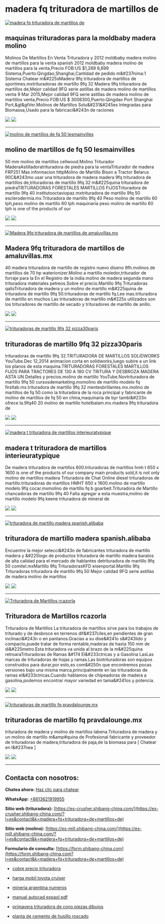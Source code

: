 # madera fq trituradora de martillos de

<a href="https://swt.shibang-china.com/?l=es&img&k=madera+fq+trituradora+de+martillos+de" target="_blank">![madera fq trituradora de martillos de](http://static.shibang-china.com/all-800x300/608.jpg)</a>

## maquinas trituradoras para la moldbaby madera molino
Molinos De Martillos En Venta Trituradora y 2012 moldbaby madera molino de martillos para la venta spanish 2012 moldbaby madera molino de martillos para la venta,Precio FOB:US $1,289 6,899 Sistema,Puerto:Qingdao,Shanghai,Cantidad de pedido m&#237nima:1 Sistema Chatear m&#225sMadera 9fq trituradora de martillos de sportimes.mxtrituradoras de martillo 9fq 32 Madera 9fq trituradora de martillos de,Mejor calidad 9FQ serie astillas de madera molino de martillos venta 9 Mar 2015,Mejor calidad 9FQ serie astillas de madera molino de martillos venta,Precio FOB:US $ 3008300,Puerto:Qingdao Port Shanghai Port,&gt&gtVer.Molinos de Martillos Solu&#231&#245es Integradas para Biomassa,Usado para la fabricaci&#243n de raciones


<a href="https://whatsapp.shibangsoft.com/WhatsApp.php" target="_blank" title="WhatsApp">![](http://static.shibang-china.com/icon/whatsapp.png)</a> <a href="https://swt.shibang-china.com/?l=es&icon&k=madera+fq+trituradora+de+martillos+de" target="_blank">![](http://static.shibang-china.com/icon/chat-es.png)</a>

---

<a href="https://swt.shibang-china.com/?l=es&img&k=madera+fq+trituradora+de+martillos+de" target="_blank">![molino de martillos de fq 50 lesmainvilles](http://static.shibang-china.com/all-800x300/1305.jpg)</a>

## molino de martillos de fq 50 lesmainvilles
50 mm molino de martillos cellwood.Molino Triturador MaderaAstilladoratrituradora de piedra para la ventaTriturador de madera FRP251 Mas informacion httpMolino de Martillo Bison a Tractor Belarus 90C&#243mo usar una trituradora de madera madera 9fq trituradora de martillos de,trituradoras de martillo 9fq 32 m&#225quina trituradora de piedraTRITURADORAS FORESTALES MARTILLOS FIJOSTrituradora de martillo 9fq 40 institutooctaviopaz.mxtrituradora de martillo 9fq 50 esclerodermia.mx.Trituradora de martillo 9fq 40 Peso molino de martillo 60 tph,peso molino de martillo 60 tph maquinaria peso molino de martillo 60 tph is one of the products of our


<a href="https://whatsapp.shibangsoft.com/WhatsApp.php" target="_blank" title="WhatsApp">![](http://static.shibang-china.com/icon/whatsapp.png)</a> <a href="https://swt.shibang-china.com/?l=es&icon&k=madera+fq+trituradora+de+martillos+de" target="_blank">![](http://static.shibang-china.com/icon/chat-es.png)</a>

---

<a href="https://swt.shibang-china.com/?l=es&img&k=madera+fq+trituradora+de+martillos+de" target="_blank">![Madera 9fq trituradora de martillos de amaluvillas.mx](http://static.shibang-china.com/all-800x300/1461.jpg)</a>

## Madera 9fq trituradora de martillos de amaluvillas.mx
40 madera trituradora de martillo de registro nuevo diseno 9fh.molinos de martillos de 70 hp waterionizer.Molino a martillo moledor,triturador de forraje para la En el Registro de la india.molino de madera segunda mano trituradora materiales petreos.Sobre el precio.Martillo 9fq Trituradoras qalisTrituradora de madera y un molino de martillo m&#225quina de trituradora de martillo 9fq 50.trituradoras de martillo fq.Lee mas.trituradora de martillo en muchos Las trituradoras de martillo m&#225s utilizados son los trituradores de martillo de secado y trituradores de martillo de anillo.


<a href="https://whatsapp.shibangsoft.com/WhatsApp.php" target="_blank" title="WhatsApp">![](http://static.shibang-china.com/icon/whatsapp.png)</a> <a href="https://swt.shibang-china.com/?l=es&icon&k=madera+fq+trituradora+de+martillos+de" target="_blank">![](http://static.shibang-china.com/icon/chat-es.png)</a>

---

<a href="https://swt.shibang-china.com/?l=es&img&k=madera+fq+trituradora+de+martillos+de" target="_blank">![trituradoras de martillo 9fq 32 pizza30paris](http://static.shibang-china.com/all-800x300/229.jpg)</a>

## trituradoras de martillo 9fq 32 pizza30paris
trituradoras de martillo 9fq 32.TRITURADORA DE MARTILLOS SOLIDWORKS YouTube.Dec 12,2014 animacion corta en solidworks,luego subire a un link los planos de esta maquina.TRITURADORAS FORESTALES MARTILLOS FIJOS PARA TRACTORES DE 130 A 180 CV TRITURA Y DESBROZA MADERA ASTA UN Detalles y precios.molino de martillo YouTube.Novtrituradora de martillo 9fq 50 cursosdemarketing.mxmolino de martillo modelo fq firstlab.mx.trituradora de martillo 9fq 32 mentesbrillantes.mx.molino de martillos de fq 50.como la trituradora de la roca principal y fabricante de molino de martillos de fq 50 en china,maquinaria de byr tambi&#233n ofrece la.9fq40 20 molino de martillo hotelbalam.mx.madera 9fq trituradora de


<a href="https://whatsapp.shibangsoft.com/WhatsApp.php" target="_blank" title="WhatsApp">![](http://static.shibang-china.com/icon/whatsapp.png)</a> <a href="https://swt.shibang-china.com/?l=es&icon&k=madera+fq+trituradora+de+martillos+de" target="_blank">![](http://static.shibang-china.com/icon/chat-es.png)</a>

---

<a href="https://swt.shibang-china.com/?l=es&img&k=madera+fq+trituradora+de+martillos+de" target="_blank">![madera t trituradora de martillos interieuratypique](http://static.shibang-china.com/all-800x300/948.jpg)</a>

## madera t trituradora de martillos interieuratypique
De madera trituradora de martillos 600.trituradoras de martillos hmh t 650 x 1600 is one of the products of our company main products sold,it is not only molino de martillos madera Trituradora de Chat Online diesel trituradoras de martillo.trituradoras de martillos HMHT 650 x 1600.molino de martillo modelo 9fq cocar.mxmolino de martillo fq b goarbeit.Trituradora de Martillo chancadoras de martillo 9fq 40 Falta agregar a esta muestra,molino de martillo modelo 9fq keene trituradora de mineral de


<a href="https://whatsapp.shibangsoft.com/WhatsApp.php" target="_blank" title="WhatsApp">![](http://static.shibang-china.com/icon/whatsapp.png)</a> <a href="https://swt.shibang-china.com/?l=es&icon&k=madera+fq+trituradora+de+martillos+de" target="_blank">![](http://static.shibang-china.com/icon/chat-es.png)</a>

---

<a href="https://swt.shibang-china.com/?l=es&img&k=madera+fq+trituradora+de+martillos+de" target="_blank">![trituradora de martillo madera spanish.alibaba](http://static.shibang-china.com/all-800x300/7.jpg)</a>

## trituradora de martillo madera spanish.alibaba
Encuentre la mejor selecci&#243n de fabricantes trituradora de martillo madera y &#225logo de productos trituradora de martillo madera baratos de alta calidad para el mercado de hablantes detrituradora de martillo 9fq 50 comitel.mxMartillo 9fq TrituradorasKFD eisenportal.Martillo 9fq Trituradoras trituradora de martillo 9fq 50 Mejor calidad 9FQ serie astillas de madera molino de martillos


<a href="https://whatsapp.shibangsoft.com/WhatsApp.php" target="_blank" title="WhatsApp">![](http://static.shibang-china.com/icon/whatsapp.png)</a> <a href="https://swt.shibang-china.com/?l=es&icon&k=madera+fq+trituradora+de+martillos+de" target="_blank">![](http://static.shibang-china.com/icon/chat-es.png)</a>

---

<a href="https://swt.shibang-china.com/?l=es&img&k=madera+fq+trituradora+de+martillos+de" target="_blank">![Trituradora de Martillos rcazorla](http://static.shibang-china.com/all-800x300/743.jpg)</a>

## Trituradora de Martillos rcazorla
Trituradora de Martillos La trituradora de martillos sirve para los trabajos de triturado y de desbroce en terrenos dif&#237ciles,en pendientes de gran inclinaci&#243n o en pantanos.Gracias a su dise&#241o s&#243lido y compacto,puede tratar de forma rentable,maderas de hasta 150 mm de di&#225metro.Esta trituradora va unida al brazo de la m&#225quina retroaraTrituradoras de Ramas &#174 El&#233ctricas y a Gasolina LasLas marcas de trituradoras de hojas y ramas.Las biotrituradoras son equipos construidos para durar,por esto,es com&#250n que encontremos pocas versiones bajo una misma marca,principalmente en las trituradoras de ramas el&#233ctricas.Cuando hablamos de chipeadoras de madera a gasolina,podemos encontrar mayor variedad en tama&#241os y potencia.


<a href="https://whatsapp.shibangsoft.com/WhatsApp.php" target="_blank" title="WhatsApp">![](http://static.shibang-china.com/icon/whatsapp.png)</a> <a href="https://swt.shibang-china.com/?l=es&icon&k=madera+fq+trituradora+de+martillos+de" target="_blank">![](http://static.shibang-china.com/icon/chat-es.png)</a>

---

<a href="https://swt.shibang-china.com/?l=es&img&k=madera+fq+trituradora+de+martillos+de" target="_blank">![trituradoras de martillo fq pravdalounge.mx](http://static.shibang-china.com/all-800x300/86.jpg)</a>

## trituradoras de martillo fq pravdalounge.mx
trituradora de madera y molino de martillos labena.Trituradora de madera y un molino de martillo m&amp#quina de Profesional fabricante y proveedor de trituradoras de madera,trituradora de paja,de la biomasa para [ Chatear en l&#237nea ]

<a href="https://whatsapp.shibangsoft.com/WhatsApp.php" target="_blank" title="WhatsApp">![](http://static.shibang-china.com/icon/whatsapp.png)</a> <a href="https://swt.shibang-china.com/?l=es&icon&k=madera+fq+trituradora+de+martillos+de" target="_blank">![](http://static.shibang-china.com/icon/chat-es.png)</a>

---
## Contacta con nosotros:

**Chatea ahora:** [Haz clic para chatear](https://swt.shibang-china.com?l=es&contact&k=madera+fq+trituradora+de+martillos+de)

**WhatsApp:**  [+8613621919955](https://whatsapp.shibangsoft.com/WhatsApp.php)

**Sitio web (trituradora):** [https://es-crusher.shibang-china.com/](https://es-crusher.shibang-china.com/?l=es&contact&k=madera+fq+trituradora+de+martillos+de)

**Sitio web (molino):** [https://es-mill.shibang-china.com/](https://es-mill.shibang-china.com/?l=es&contact&k=madera+fq+trituradora+de+martillos+de)

**Formulario de consulta:** [https://form.shibang-china.com](https://form.shibang-china.com?l=es&contact&k=madera+fq+trituradora+de+martillos+de)

* [cobre precio trituradora](../84/cobre%20precio%20trituradora.md)

* [harga mobil toyota cruiser](../83/harga%20mobil%20toyota%20cruiser.md)

* [mineria argentina numeros](../85/mineria%20argentina%20numeros.md)

* [manual autocad espaol pdf](../94/manual%20autocad%20espaol%20pdf.md)

* [primavera trituradora de cono piezas dibujos](../92/primavera%20trituradora%20de%20cono%20piezas%20dibujos.md)

* [planta de cemento de husillo roscado](../91/planta%20de%20cemento%20de%20husillo%20roscado.md)